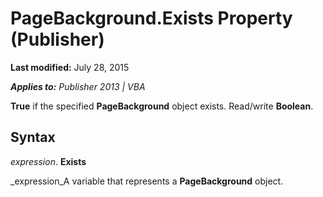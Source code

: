 
# PageBackground.Exists Property (Publisher)

 **Last modified:** July 28, 2015

 _**Applies to:** Publisher 2013 | VBA_

 **True** if the specified **PageBackground** object exists. Read/write **Boolean**.


## Syntax

 _expression_. **Exists**

 _expression_A variable that represents a  **PageBackground** object.

